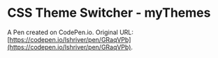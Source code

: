 # CSS Theme Switcher - myThemes

A Pen created on CodePen.io. Original URL: [https://codepen.io/lshriver/pen/GRaqVPb](https://codepen.io/lshriver/pen/GRaqVPb).

